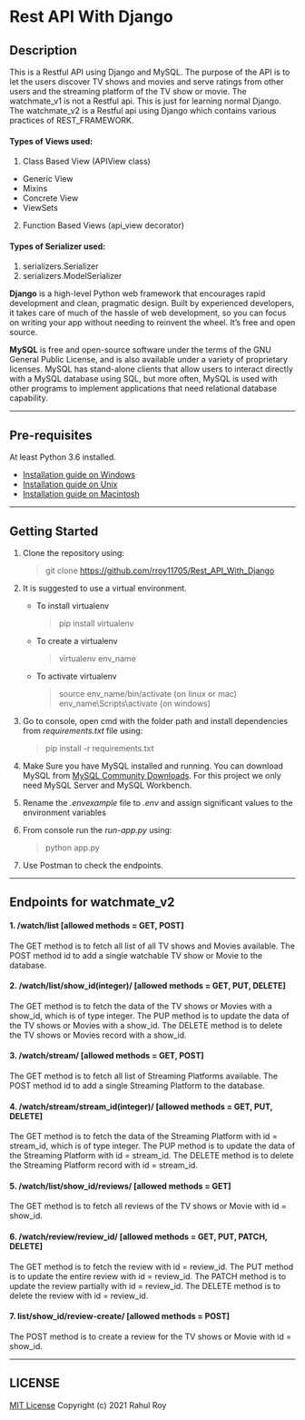 # Rest API With Django

## Description

This is a Restful API using Django and MySQL.
The purpose of the API is to let the users discover TV shows and movies and serve ratings from other users and the streaming platform of the TV show or movie.
The watchmate_v1 is not a Restful api. This is just for learning normal Django.
The watchmate_v2 is a Restful api using Django which contains various practices of REST_FRAMEWORK.

#### Types of Views used:
1. Class Based View (APIView class)
- Generic View
- Mixins
- Concrete View
- ViewSets

2. Function Based Views (api_view decorator)

#### Types of Serializer used:
1. serializers.Serializer
2. serializers.ModelSerializer


**Django** is a high-level Python web framework that encourages rapid development and clean, pragmatic design. Built by experienced developers, it takes care of much of the hassle of web development, so you can focus on writing your app without needing to reinvent the wheel. It’s free and open source.
   
**MySQL** is free and open-source software under the terms of the GNU General Public License, and is also available under a variety of proprietary licenses. MySQL has stand-alone clients that allow users to interact directly with a MySQL database using SQL, but more often, MySQL is used with other programs to implement applications that need relational database capability.

---

## Pre-requisites
At least Python 3.6 installed. 
* [Installation guide on Windows](https://docs.python.org/3.6/using/windows.html)
* [Installation guide on Unix](https://docs.python.org/3.6/using/unix.html)
* [Installation guide on Macintosh](https://docs.python.org/3.6/using/mac.html)

---

## Getting Started

1. Clone the repository using:
    > git clone https://github.com/rroy11705/Rest_API_With_Django

2. It is suggested to use a virtual environment.
    * To install virtualenv
        > pip install virtualenv
    * To create a virtualenv
        > virtualenv env_name
    * To activate virtualenv
        > source env_name/bin/activate (on linux or mac)
        > env_name\Scripts\activate (on windows)

3. Go to console, open cmd with the folder path and install dependencies from _requirements.txt_ file using:
    > pip install -r requirements.txt

4. Make Sure you have MySQL installed and running. 
   You can download MySQL from [MySQL Community Downloads](https://dev.mysql.com/downloads/). For this project we only need MySQL Server and MySQL Workbench.

5. Rename the _.envexample_ file to _.env_ and assign significant values to the environment variables

6. From console run the _run-app.py_ using:
    > python app.py

7. Use Postman to check the endpoints.

---

## Endpoints for watchmate_v2

#### 1. /watch/list \[allowed methods = GET, POST\]
The GET method is to fetch all list of all TV shows and Movies available.
The POST method id to add a single watchable TV show or Movie to the database.


#### 2. /watch/list/show_id(integer)/ \[allowed methods  = GET, PUT, DELETE\]
The GET method is to fetch the data of the TV shows or Movies with a show_id, which is of type integer.
The PUP method is to update the data of the TV shows or Movies with a show_id.
The DELETE method is to delete the TV shows or Movies record with a show_id.


#### 3. /watch/stream/ \[allowed methods = GET, POST\]
The GET method is to fetch all list of Streaming Platforms available.
The POST method id to add a single Streaming Platform to the database.


#### 4. /watch/stream/stream_id(integer)/ \[allowed methods  = GET, PUT, DELETE\]
The GET method is to fetch the data of the Streaming Platform with id = stream_id, which is of type integer.
The PUP method is to update the data of the Streaming Platform with id = stream_id.
The DELETE method is to delete the Streaming Platform record with id = stream_id.


#### 5. /watch/list/show_id/reviews/ \[allowed methods = GET\]
The GET method is to fetch all reviews of the TV shows or Movie with id = show_id.


#### 6. /watch/review/review_id/ \[allowed methods = GET, PUT, PATCH, DELETE\]
The GET method is to fetch the review with id = review_id.
The PUT method is to update the entire review with id = review_id.
The PATCH method is to update the review partially with id = review_id.
The DELETE method is to delete the review with id = review_id.


#### 7. list/show_id/review-create/ \[allowed methods = POST\]
The POST method is to create a review for the TV shows or Movie with id = show_id.


---

## LICENSE

[MIT License](https://github.com/rroy11705/Student-Management-System-Flask/blob/main/LICENSE)
Copyright (c) 2021 Rahul Roy